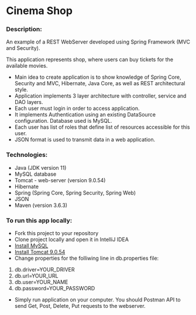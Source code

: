 # Cinema Shop

### Description:

An example of a REST WebServer developed using Spring Framework (MVC and Security).

This application represents shop, where users can buy tickets for the available movies.

- Main idea to create application is to show knowledge of Spring Core, Security and MVC, Hibernate, Java Core, as well as REST architectural style.
- Application implements 3 layer architecture with controller, service and DAO layers.
- Each user must login in order to access application.
- It implements Authentication using an existing DataSource configuration. Database used is MySQL.
- Each user has list of roles that define list of resources accessible for this user.
- JSON format is used to transmit data in a web application.

### Technologies:
- Java (JDK version 11)
- MySQL database
- Tomcat - web-server (version 9.0.54)
- Hibernate
- Spring (Spring Core, Spring Security, Spring Web)
- JSON
- Maven (version 3.6.3)

### To run this app locally:
- Fork this project to your repository
- Clone project locally and open it in IntelliJ IDEA
- [Install MySQL](https://dev.mysql.com/downloads/workbench/)
- [Install Tomcat 9.0.54](https://tomcat.apache.org/download-90.cgi)
- Change properties for the folliwing line in db.properties file:

1. db.driver=YOUR_DRIVER
2. db.url=YOUR_URL
3. db.user=YOUR_NAME
4. db.password=YOUR_PASSWORD

- Simply run application on your computer. You should Postman API to send Get, Post, Delete, Put requests to the webserver.
